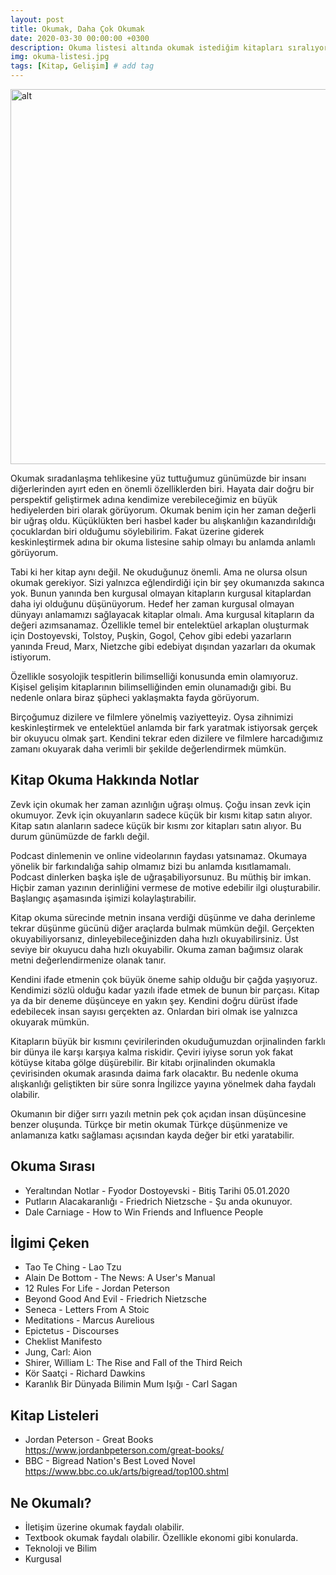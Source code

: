 ```yaml
---
layout: post
title: Okumak, Daha Çok Okumak
date: 2020-03-30 00:00:00 +0300
description: Okuma listesi altında okumak istediğim kitapları sıralıyorum.
img: okuma-listesi.jpg
tags: [Kitap, Gelişim] # add tag
---
```


<img src="https://tozbulut.github.io/images/okuma-listesi.jpg"  width="600" alt="alt">


Okumak sıradanlaşma tehlikesine yüz tuttuğumuz günümüzde bir insanı diğerlerinden ayırt eden en önemli özelliklerden biri. Hayata dair doğru bir perspektif geliştirmek adına kendimize verebileceğimiz en büyük hediyelerden biri olarak görüyorum. Okumak benim için her zaman değerli bir uğraş oldu. Küçüklükten beri hasbel kader bu alışkanlığın kazandırıldığı çocuklardan biri olduğumu söylebilirim. Fakat üzerine giderek keskinleştirmek adına bir okuma listesine sahip olmayı bu anlamda anlamlı görüyorum.

Tabi ki her kitap aynı değil. Ne okuduğunuz önemli. Ama ne olursa olsun okumak gerekiyor. Sizi yalnızca eğlendirdiği için bir şey okumanızda sakınca yok. Bunun yanında ben kurgusal olmayan kitapların kurgusal kitaplardan daha iyi olduğunu düşünüyorum. Hedef her zaman kurgusal olmayan dünyayı anlamamızı sağlayacak kitaplar olmalı. Ama kurgusal kitapların da değeri azımsanamaz. Özellikle temel bir entelektüel arkaplan oluşturmak için Dostoyevski, Tolstoy, Puşkin, Gogol, Çehov gibi edebi yazarların yanında Freud, Marx, Nietzche gibi edebiyat dışından yazarları da okumak istiyorum.

Özellikle sosyolojik tespitlerin bilimselliği konusunda emin olamıyoruz. Kişisel gelişim kitaplarının bilimselliğinden emin olunamadığı gibi. Bu nedenle onlara biraz şüpheci yaklaşmakta fayda görüyorum.

Birçoğumuz dizilere ve filmlere yönelmiş vaziyetteyiz. Oysa zihnimizi keskinleştirmek ve entelektüel anlamda bir fark yaratmak istiyorsak gerçek bir okuyucu olmak şart. Kendini tekrar eden dizilere ve filmlere harcadığımız zamanı okuyarak daha verimli bir şekilde değerlendirmek mümkün.

## Kitap Okuma Hakkında Notlar

Zevk için okumak her zaman azınlığın uğraşı olmuş. Çoğu insan zevk için okumuyor. Zevk için okuyanların sadece küçük bir kısmı kitap satın alıyor. Kitap satın alanların sadece küçük bir kısmı zor kitapları satın alıyor. Bu durum günümüzde de farklı değil.

Podcast dinlemenin ve online videolarının faydası yatsınamaz. Okumaya yönelik bir farkındalığa sahip olmamız bizi bu anlamda kısıtlamamalı. Podcast dinlerken başka işle de uğraşabiliyorsunuz. Bu müthiş bir imkan. Hiçbir zaman yazının derinliğini vermese de motive edebilir ilgi oluşturabilir. Başlangıç aşamasında işimizi kolaylaştırabilir.

Kitap okuma sürecinde metnin insana verdiği düşünme ve daha derinleme tekrar düşünme gücünü diğer araçlarda bulmak mümkün değil. Gerçekten okuyabiliyorsanız, dinleyebileceğinizden daha hızlı okuyabilirsiniz. Üst seviye bir okuyucu daha hızlı okuyabilir. Okuma zaman bağımsız olarak metni değerlendirmenize olanak tanır.

Kendini ifade etmenin çok büyük öneme sahip olduğu bir çağda yaşıyoruz. Kendimizi sözlü olduğu kadar yazılı ifade etmek de bunun bir parçası. Kitap ya da bir deneme düşünceye en yakın şey. Kendini doğru dürüst ifade edebilecek insan sayısı gerçekten az. Onlardan biri olmak ise yalnızca okuyarak mümkün.

Kitapların büyük bir kısmını çevirilerinden okuduğumuzdan orjinalinden farklı bir dünya ile karşı karşıya kalma riskidir. Çeviri iyiyse sorun yok fakat kötüyse kitaba gölge düşürebilir. Bir kitabı orjinalinden okumakla çevirisinden okumak arasında daima fark olacaktır. Bu nedenle okuma alışkanlığı geliştikten bir süre sonra İngilizce yayına yönelmek daha faydalı olabilir.

Okumanın bir diğer sırrı yazılı metnin pek çok açıdan insan düşüncesine benzer oluşunda. Türkçe bir metin okumak Türkçe düşünmenize ve anlamanıza katkı sağlaması açısından kayda değer bir etki yaratabilir.

## Okuma Sırası

* Yeraltından Notlar - Fyodor Dostoyevski -  Bitiş Tarihi 05.01.2020
* Putların Alacakaranlığı - Friedrich Nietzsche - Şu anda okunuyor.
* Dale Carniage - How to Win Friends and Influence People

## İlgimi Çeken

* Tao Te Ching - Lao Tzu
* Alain De Bottom - The News: A User's Manual
* 12 Rules For Life - Jordan Peterson
* Beyond Good And Evil - Friedrich Nietzsche
* Seneca - Letters From A Stoic
* Meditations - Marcus Aurelious
* Epictetus - Discourses
* Cheklist Manifesto
* Jung, Carl: Aion
* Shirer, William L: The Rise and Fall of the Third Reich
* Kör Saatçi - Richard Dawkins
* Karanlık Bir Dünyada Bilimin Mum Işığı - Carl Sagan

## Kitap Listeleri

* Jordan Peterson - Great Books https://www.jordanbpeterson.com/great-books/
* BBC - Bigread Nation's Best Loved Novel https://www.bbc.co.uk/arts/bigread/top100.shtml

## Ne Okumalı?

* İletişim üzerine okumak faydalı olabilir.
* Textbook okumak faydalı olabilir. Özellikle ekonomi gibi konularda.
* Teknoloji ve Bilim
* Kurgusal
